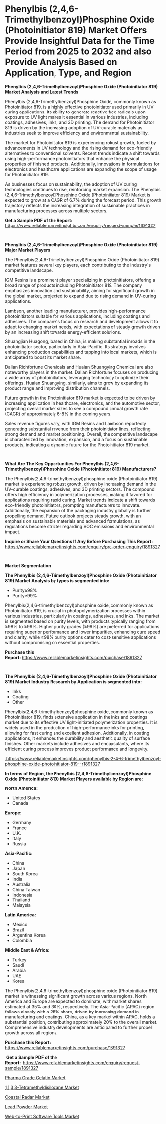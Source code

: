 <p><h1>Phenylbis (2,4,6-Trimethylbenzoyl)Phosphine Oxide (Photoinitiator 819) Market Offers Provide Insightful Data for the Time Period from 2025 to 2032 and also Provide Analysis Based on Application, Type, and Region</h1></p><p><strong>Phenylbis (2,4,6-Trimethylbenzoyl)Phosphine Oxide (Photoinitiator 819) Market Analysis and Latest Trends</strong></p>
<p><p>Phenylbis (2,4,6-Trimethylbenzoyl)Phosphine Oxide, commonly known as Photoinitiator 819, is a highly effective photoinitiator used primarily in UV curing applications. Its ability to generate reactive free radicals upon exposure to UV light makes it essential in various industries, including coatings, adhesives, inks, and 3D printing. The demand for Photoinitiator 819 is driven by the increasing adoption of UV-curable materials as industries seek to improve efficiency and environmental sustainability.</p><p>The market for Photoinitiator 819 is experiencing robust growth, fueled by advancements in UV technology and the rising demand for eco-friendly alternatives to conventional solvents. Recent trends indicate a shift towards using high-performance photoinitiators that enhance the physical properties of finished products. Additionally, innovations in formulations for electronics and healthcare applications are expanding the scope of usage for Photoinitiator 819.</p><p>As businesses focus on sustainability, the adoption of UV curing technologies continues to rise, reinforcing market expansion. The Phenylbis (2,4,6-Trimethylbenzoyl)Phosphine Oxide (Photoinitiator 819) Market is expected to grow at a CAGR of 6.7% during the forecast period. This growth trajectory reflects the increasing integration of sustainable practices in manufacturing processes across multiple sectors.</p></p>
<p><strong>Get a Sample PDF of the Report:&nbsp;</strong> <a href="https://www.reliablemarketinsights.com/enquiry/request-sample/1891327?utm_campaign=2013&utm_medium=2&utm_source=Github&utm_content=ia&utm_term=04022025&utm_id=phenylbis-246-trimethylbenzoylphosphine-oxide-photoinitiator-819">https://www.reliablemarketinsights.com/enquiry/request-sample/1891327</a></p>
<p>&nbsp;</p>
<p><strong>Phenylbis (2,4,6-Trimethylbenzoyl)Phosphine Oxide (Photoinitiator 819) Major Market Players</strong></p>
<p><p>The Phenylbis(2,4,6-Trimethylbenzoyl)Phosphine Oxide (Photoinitiator 819) market features several key players, each contributing to the industry's competitive landscape.</p><p>IGM Resins is a prominent player specializing in photoinitiators, offering a broad range of products including Photoinitiator 819. The company emphasizes innovation and sustainability, aiming for significant growth in the global market, projected to expand due to rising demand in UV-curing applications.</p><p>Lambson, another leading manufacturer, provides high-performance photoinitiators suitable for various applications, including coatings and adhesives. The company's focus on research and development allows it to adapt to changing market needs, with expectations of steady growth driven by an increasing shift towards energy-efficient solutions.</p><p>Shuangjian Huagong, based in China, is making substantial inroads in the photoinitiator sector, particularly in Asia-Pacific. Its strategy involves enhancing production capabilities and tapping into local markets, which is anticipated to boost its market share.</p><p>Dalian Richfortune Chemicals and Huaian Shuangying Chemical are also noteworthy players in the market. Dalian Richfortune focuses on producing a wide array of photoinitiators, leveraging technology to optimize their offerings. Huaian Shuangying, similarly, aims to grow by expanding its product range and improving distribution channels.</p><p>Future growth in the Photoinitiator 819 market is expected to be driven by increasing application in healthcare, electronics, and the automotive sector, projecting overall market sizes to see a compound annual growth rate (CAGR) of approximately 6-8% in the coming years.</p><p>Sales revenue figures vary, with IGM Resins and Lambson reportedly generating substantial revenue from their photoinitiator lines, reflecting strong demand and market positioning. Overall, the competitive landscape is characterized by innovation, expansion, and a focus on sustainable products, indicating a dynamic future for the Photoinitiator 819 market.</p></p>
<p>&nbsp;</p>
<p><strong>What Are The Key Opportunities For Phenylbis (2,4,6-Trimethylbenzoyl)Phosphine Oxide (Photoinitiator 819) Manufacturers?</strong></p>
<p><p>The Phenylbis(2,4,6-trimethylbenzoyl)phosphine oxide (Photoinitiator 819) market is experiencing robust growth, driven by increasing demand in the UV-curable coatings, adhesives, and 3D printing sectors. The compound offers high efficiency in polymerization processes, making it favored for applications requiring rapid curing. Market trends indicate a shift towards eco-friendly photoinitiators, prompting manufacturers to innovate. Additionally, the expansion of the packaging industry globally is further propelling demand. Future outlook projects steady growth, with an emphasis on sustainable materials and advanced formulations, as regulations become stricter regarding VOC emissions and environmental impact.</p></p>
<p><strong>Inquire or Share Your Questions If Any Before Purchasing This Report:</strong> <a href="https://www.reliablemarketinsights.com/enquiry/pre-order-enquiry/1891327?utm_campaign=2013&utm_medium=2&utm_source=Github&utm_content=ia&utm_term=04022025&utm_id=phenylbis-246-trimethylbenzoylphosphine-oxide-photoinitiator-819">https://www.reliablemarketinsights.com/enquiry/pre-order-enquiry/1891327</a></p>
<p>&nbsp;</p>
<p><strong>Market Segmentation</strong></p>
<p><strong>The Phenylbis (2,4,6-Trimethylbenzoyl)Phosphine Oxide (Photoinitiator 819) Market Analysis by types is segmented into:</strong></p>
<p><ul><li>Purity≥98%</li><li>Purity≥99%</li></ul></p>
<p><p>Phenylbis(2,4,6-trimethylbenzoyl)phosphine oxide, commonly known as Photoinitiator 819, is crucial in photopolymerization processes within various industries, particularly in coatings, adhesives, and inks. The market is segmented based on purity levels, with products typically ranging from ≥98% to ≥99%. Higher purity grades (≥99%) are preferred for applications requiring superior performance and lower impurities, enhancing cure speed and clarity, while ≥98% purity options cater to cost-sensitive applications without compromising on essential properties.</p></p>
<p><strong>Purchase this Report:&nbsp;</strong><a href="https://www.reliablemarketinsights.com/purchase/1891327?utm_campaign=2013&utm_medium=2&utm_source=Github&utm_content=ia&utm_term=04022025&utm_id=phenylbis-246-trimethylbenzoylphosphine-oxide-photoinitiator-819">https://www.reliablemarketinsights.com/purchase/1891327</a></p>
<p>&nbsp;</p>
<p><strong>The Phenylbis (2,4,6-Trimethylbenzoyl)Phosphine Oxide (Photoinitiator 819) Market Industry Research by Application is segmented into:</strong></p>
<p><ul><li>Inks</li><li>Coating</li><li>Other</li></ul></p>
<p><p>Phenylbis(2,4,6-trimethylbenzoyl)phosphine oxide, commonly known as Photoinitiator 819, finds extensive application in the inks and coatings market due to its effective UV light-initiated polymerization properties. It is widely used in the production of high-performance inks for printing, allowing for fast curing and excellent adhesion. Additionally, in coating applications, it enhances the durability and aesthetic quality of surface finishes. Other markets include adhesives and encapsulants, where its efficient curing process improves product performance and longevity.</p></p>
<p><a href="https://www.reliablemarketinsights.com/phenylbis-2-4-6-trimethylbenzoyl-phosphine-oxide-photoinitiator-819--r1891327?utm_campaign=2013&utm_medium=2&utm_source=Github&utm_content=ia&utm_term=04022025&utm_id=phenylbis-246-trimethylbenzoylphosphine-oxide-photoinitiator-819">&nbsp;https://www.reliablemarketinsights.com/phenylbis-2-4-6-trimethylbenzoyl-phosphine-oxide-photoinitiator-819--r1891327</a></p>
<p><strong>In terms of Region, the Phenylbis (2,4,6-Trimethylbenzoyl)Phosphine Oxide (Photoinitiator 819) Market Players available by Region are:</strong></p>
<p>
    <p> <strong> North America: </strong>
        <ul>
            <li>United States</li>
            <li>Canada</li>
        </ul>
        </p> 
    <p> <strong> Europe: </strong>
        <ul>
            <li>Germany</li>
            <li>France</li>
            <li>U.K.</li>
            <li>Italy</li>
            <li>Russia</li>
        </ul>
        </p> 
    <p> <strong> Asia-Pacific: </strong>
        <ul>
            <li>China</li>
            <li>Japan</li>
            <li>South Korea</li>
            <li>India</li>
            <li>Australia</li>
            <li>China Taiwan</li>
            <li>Indonesia</li>
            <li>Thailand</li>
            <li>Malaysia</li>
        </ul>
        </p> 
    <p> <strong> Latin America: </strong>
        <ul>
            <li>Mexico</li>
            <li>Brazil</li>
            <li>Argentina Korea</li>
            <li>Colombia</li>
        </ul>
        </p> 
    <p> <strong> Middle East & Africa: </strong>
        <ul>
            <li>Turkey</li>
            <li>Saudi</li>
            <li>Arabia</li>
            <li>UAE</li>
            <li>Korea</li>
        </ul>
    </p>
    </p>
<p><p>The Phenylbis(2,4,6-trimethylbenzoyl)phosphine oxide (Photoinitiator 819) market is witnessing significant growth across various regions. North America and Europe are expected to dominate, with market shares estimated at 35% and 30%, respectively. The Asia-Pacific (APAC) region follows closely with a 25% share, driven by increasing demand in manufacturing and coatings. China, as a key market within APAC, holds a substantial position, contributing approximately 20% to the overall market. Comprehensive industry developments are anticipated to further propel growth across all regions.</p></p>
<p><strong>Purchase this Report: </strong><a href="https://www.reliablemarketinsights.com/purchase/1891327?utm_campaign=2013&utm_medium=2&utm_source=Github&utm_content=ia&utm_term=04022025&utm_id=phenylbis-246-trimethylbenzoylphosphine-oxide-photoinitiator-819">https://www.reliablemarketinsights.com/purchase/1891327</a></p>
<p>&nbsp;<strong>Get a Sample PDF of the Report:&nbsp;&nbsp;</strong><a href="https://www.reliablemarketinsights.com/enquiry/request-sample/1891327?utm_campaign=2013&utm_medium=2&utm_source=Github&utm_content=ia&utm_term=04022025&utm_id=phenylbis-246-trimethylbenzoylphosphine-oxide-photoinitiator-819">https://www.reliablemarketinsights.com/enquiry/request-sample/1891327</a></p>
<p><strong></strong></p>
<p><p><a href="https://www.linkedin.com/pulse/pharma-grade-gelatin-market-trends-2025-2032-detailed-53-atgqc?utm_campaign=2013&utm_medium=2&utm_source=Github&utm_content=ia&utm_term=04022025&utm_id=phenylbis-246-trimethylbenzoylphosphine-oxide-photoinitiator-819">Pharma Grade Gelatin Market</a></p><p><a href="https://www.linkedin.com/pulse/strategic-market-outlook-1133-tetramethyldisiloxane-key-edane?utm_campaign=2013&utm_medium=2&utm_source=Github&utm_content=ia&utm_term=04022025&utm_id=phenylbis-246-trimethylbenzoylphosphine-oxide-photoinitiator-819">1,1,3,3-Tetramethyldisiloxane Market</a></p><p><a href="https://www.linkedin.com/pulse/state-coastal-radar-market-projected-growth-cagr-1422025-2032-u5k4f?utm_campaign=2013&utm_medium=2&utm_source=Github&utm_content=ia&utm_term=04022025&utm_id=phenylbis-246-trimethylbenzoylphosphine-oxide-photoinitiator-819">Coastal Radar Market</a></p><p><a href="https://www.linkedin.com/pulse/lead-powder-market-forecasting-share-size-revenue-projected-psqwe?utm_campaign=2013&utm_medium=2&utm_source=Github&utm_content=ia&utm_term=04022025&utm_id=phenylbis-246-trimethylbenzoylphosphine-oxide-photoinitiator-819">Lead Powder Market</a></p><p><a href="https://www.linkedin.com/pulse/market-demand-revenue-web-to-print-software-tools-industry-2xjfe?utm_campaign=2013&utm_medium=2&utm_source=Github&utm_content=ia&utm_term=04022025&utm_id=phenylbis-246-trimethylbenzoylphosphine-oxide-photoinitiator-819">Web-to-Print Software Tools Market</a></p></p>